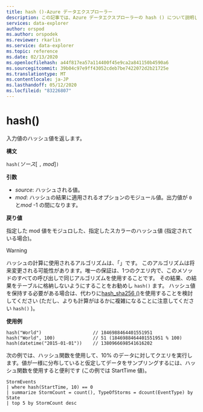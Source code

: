 ```yaml
---
title: hash ()-Azure データエクスプローラー
description: この記事では、Azure データエクスプローラーの hash () について説明します。
services: data-explorer
author: orspod
ms.author: orspodek
ms.reviewer: rkarlin
ms.service: data-explorer
ms.topic: reference
ms.date: 02/13/2020
ms.openlocfilehash: a44f817ea57a114400f45e9ca2a841150b4590a6
ms.sourcegitcommit: 39b04c97e9ff43052cdeb7be7422072d2b21725e
ms.translationtype: MT
ms.contentlocale: ja-JP
ms.lasthandoff: 05/12/2020
ms.locfileid: "83226807"
---
```

# <a name="hash"></a>hash()

入力値のハッシュ値を返します。

**構文**

`hash(`*ソース*[ `,` *mod*]`)`

**引数**

* *source*: ハッシュされる値。
* *mod*: ハッシュの結果に適用されるオプションのモジュール値。出力値が `0` と*mod* -1 の間になります。

**戻り値**

指定した mod 値をモジュロした、指定したスカラーのハッシュ値 (指定されている場合)。

> [!WARNING]
> ハッシュの計算に使用されるアルゴリズムは、「」です。
> このアルゴリズムは将来変更される可能性があります。唯一の保証は、1つのクエリ内で、このメソッドのすべての呼び出しで同じアルゴリズムを使用することです。
> その結果、の結果をテーブルに格納しないようにすることをお勧めし `hash()` ます。 ハッシュ値を保持する必要がある場合は、代わりに[hash_sha256 ()](./sha256hashfunction.md)を使用することを検討してください (ただし、よりも計算がはるかに複雑になることに注意してください `hash()` )。

**使用例**

```kusto
hash("World")                   // 1846988464401551951
hash("World", 100)              // 51 (1846988464401551951 % 100)
hash(datetime("2015-01-01"))    // 1380966698541616202
```

次の例では、ハッシュ関数を使用して、10% のデータに対してクエリを実行します。値が一様に分布していると仮定してデータをサンプリングするには、ハッシュ関数を使用すると便利です (この例では StartTime 値)。

<!-- csl: https://help.kusto.windows.net:443/Samples -->
```kusto
StormEvents 
| where hash(StartTime, 10) == 0
| summarize StormCount = count(), TypeOfStorms = dcount(EventType) by State 
| top 5 by StormCount desc
```
